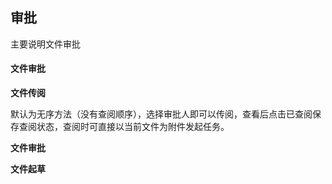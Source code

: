## 审批

主要说明文件审批

#### 文件审批
**文件传阅**

默认为无序方法（没有查阅顺序），选择审批人即可以传阅，查看后点击已查阅保存查阅状态，查阅时可直接以当前文件为附件发起任务。

**文件审批**



**文件起草**
